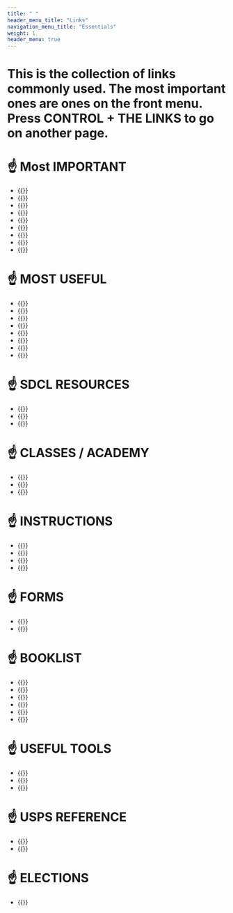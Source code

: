 ```yaml
---
title: " "
header_menu_title: "Links"
navigation_menu_title: "Essentials"
weight: 1
header_menu: true
---
```

# This is the collection of links commonly used. The most important ones are ones on the front menu. Press CONTROL + THE LINKS to go on another page.

#   ☝️ Most IMPORTANT

- {{<extlink text="SDCL" href="http://sdcl.org/" icon="fa fa-external-link">}}
- {{<extlink text="LEAP" href="http://leap.sdcl.org/leapwebapp/login" icon="fa fa-external-link">}}
- {{<extlink text="Elibrary" href="http://sdcl.org/elibrary" icon="fa fa-external-link">}}
- {{<extlink text="Newspaper" href="https://www.sdcl.org/resources/magazines-newspapers/" icon="fa fa-external-link">}}
- {{<extlink text="Events" href="https://sdcl.bibliocommons.com/v2/events/" icon="fa fa-external-link">}}
- {{<extlink text="Libby Help" href="https://help.libbyapp.com/en-us/index.htm" icon="fa fa-external-link">}}
- {{<extlink text="Timesheet" href="https://cosdremote.sandiegocounty.gov/?ID=5c0eda70-7bd3-4544-c5e9-54ef5484db9a#/login" icon="fa fa-external-link">}}
- {{<extlink text="EMAIL" href="https://login.microsoftonline.com/common/oauth2/authorize?client_id=00000002-0000-0ff1-ce00-000000000000&redirect_uri=https%3a%2f%2foutlook.office365.com%2fowa%2f&resource=00000002-0000-0ff1-ce00-000000000000&response_mode=form_post&response_type=code+id_token&scope=openid&msafed=1&msaredir=1&client-request-id=0e492742-c2bd-8ed0-9837-79d5de80fcfa&protectedtoken=true&claims=%7b%22id_token%22%3a%7b%22xms_cc%22%3a%7b%22values%22%3a%5b%22CP1%22%5d%7d%7d%7d&nonce=638064736593742166.54fd9d96-576a-427a-a0e6-dbe8d6bf4f8b&state=DctBC4IwGIBhrf_SbTnn9m07SAchJDTCgsLbPjchaSgqRv--HZ739sZRFO2DXRDTkEhCpihwmYHQmeQsBTgK3lttNRAhwRDOpCGGOiAWnbKAPe8VxuG9JePXJKdlNavL08Ps7Ht23foYc1M2tCtrqH56s69mQabnymvf-s_QPmp2vYsBGd3weZ6w0BP6y-YK9Qc&sso_reload=true" icon="fa fa-external-link">}}     
- {{<extlink text="Branch Calendar" href="https://www.canva.com/design/DAFmlLAq9zw/Z5TmbzAECWHdILhN31-t4g/view?utm_content=DAFmlLAq9zw&utm_campaign=designshare&utm_medium=link&utm_source=editor" icon="fa fa-external-link">}}

#  ☝️ MOST USEFUL

- {{<extlink text="Intranet" href="https://sdcountycagov.sharepoint.com/sites/SDCL/SitePages/Home.aspx/" icon="fa fa-external-link">}}
- {{<extlink text="Insite Page" href="https://sdcountycagov.sharepoint.com/sites/InSite/Pages/default.aspx" icon="fa fa-external-link">}}
- {{<extlink text="Shared Documents" href="https://sdcountycagov.sharepoint.com/sites/SDCL/BranchSites/SM/Page%20Library/Shared%20Documents.aspx" icon="fa fa-external-link">}}
- {{<extlink text="FORMS" href="https://sdcountycagov.sharepoint.com/sites/SDCL/SitePages/Forms.aspx" icon="fa fa-external-link">}}
- {{<extlink text="BI-WEEKLY MEETING NOTES" href="https://sdcountycagov.sharepoint.com/sites/SDCL/SitePages/Bi-Weekly%20Department%20Updates.aspx" icon="fa fa-external-link">}}
- {{<extlink text="STAFF" href="https://sdcountycagov.sharepoint.com/sites/SDCL/SitePages/Staff.aspx" icon="fa fa-external-link">}}
- {{<extlink text="BRANCH PROCEDURES" href="https://sdcountycagov.sharepoint.com/sites/SDCL/Procedures/SitePages/Home.aspx" icon="fa fa-external-link">}}
- {{<extlink text="PEOPLESOFT" href="https://cosdremote.sandiegocounty.gov/?ID=5c0eda70-7bd3-4544-c5e9-54ef5484db9a#/apps" icon="fa fa-external-link">}}

#  ☝️ SDCL RESOURCES 
- {{<extlink text="PATRON REGISTRATION" href="https://sdcountycagov.sharepoint.com/sites/SDCL/ILSInfo/Shared%20Documents/Patron%20Registration.pdf#search=Patron" icon="fa fa-external-link">}}
- {{<extlink text="PATRON CODES" href="https://sdcountycagov.sharepoint.com/sites/SDCL/ILSInfo/Shared%20Documents/Patron%20Codes.pdf#search=Patron" icon="fa fa-external-link">}}
- {{<extlink text="RED BOOK DIRECTORY" href="https://sdcountycagov.sharepoint.com/sites/SDCL/BranchSites/SM/Shared%20Documents/Red%20Book%20-%20Branch%20Directory%20Listing/SDCL_Telephone%20Roster%20-%20April%20%202024.pdf" icon="fa fa-external-link">}}

#  ☝️ CLASSES / ACADEMY

- {{<extlink text="LEARNING MANAGEMENT SYSTEMS" href="https://cosdlms.sumtotal.host/rcore/c/dash/home/Learner?isDeepLink=1" icon="fa fa-external-link">}}
- {{<extlink text="NICHE ACADEMY" href="https://my.nicheacademy.com/sandiego-staff/course/42197/lesson/134893" icon="fa fa-external-link">}}
- {{<extlink text="LEAP TRAINING" href="https://sdcountycagov.sharepoint.com/sites/SDCL/ILSInfo/SitePages/Training%20Resources.aspx" icon="fa fa-external-link">}}

#  ☝️ INSTRUCTIONS
- {{<extlink text="BRANCH PROCEDURES" href="https://sdcountycagov.sharepoint.com/sites/SDCL/Procedures/SitePages/Home.aspx" icon="fa fa-external-link">}}
- {{<extlink text="INN-REACH PROCESSING" href="https://sdcountycagov.sharepoint.com/sites/SDCL/Procedures/Shared%20Documents/INN-Reach%20Processing.pdf" icon="fa fa-external-link">}}
- {{<extlink text="LAST COPY PROCESSING" href="https://sdcountycagov.sharepoint.com/sites/SDCL/Procedures/Shared%20Documents/Last%20Copy%20in%20System.pdf" icon="fa fa-external-link">}}
- {{<extlink text="ON THE FLY PROCESSING" href="https://sdcountycagov.sharepoint.com/sites/SDCL/ILSInfo/Shared%20Documents/LEAP%20Adding%20On%20the%20Fly%20Records.pdf" icon="fa fa-external-link">}}

#  ☝️ FORMS
- {{<extlink text="INTERNET / DVD CONSENT FORM" href="https://sdcountycagov.sharepoint.com/sites/SDCL/Shared%20Documents/Internet%20and%20DVD%20Parental%20Consent%20-%20English%20and%20Spanish.pdf" icon="fa fa-external-link">}}
- {{<extlink text="LIBRARY CARD APPLICATION" href="https://sdcountycagov.sharepoint.com/sites/SDCL/Shared%20Documents/Library%20Card%20Application%20-%20English%20and%20Spanish.pdf" icon="fa fa-external-link">}}

# ☝️ BOOKLIST 
- {{<extlink text="Bookseriesinorder" href="https://www.bookseriesinorder.com/" icon="fa fa-external-link">}}
- {{<extlink text="Powell Books' List" href="https://www.powells.com/staff-picks" icon="fa fa-external-link">}}
- {{<extlink text="BookRiot Blog" href="https://bookriot.com/" icon="fa fa-external-link">}}
- {{<extlink text="Literary HUb" href="https://lithub.com/" icon="fa fa-external-link">}}
- {{<extlink text="Crime Reads" href="https://crimereads.com/" icon="fa fa-external-link">}}
- {{<extlink text="Vocal Book Club" href="https://vocal.media/bookclub" icon="fa fa-external-link">}}

# ☝️ USEFUL TOOLS 
- {{<extlink text="Dewey Decimal System" href="https://www.librarything.com/mds/" icon="fa fa-external-link">}}
- {{<extlink text="The Open Library" href="https://openlibrary.org/" icon="fa fa-external-link">}}
- {{<extlink text="The Library Things" href="https://www.librarything.com/" icon="fa fa-external-link">}}

# ☝️ USPS REFERENCE 
- {{<extlink text="ZIP CODE LOOK UP" href="http://zip4.usps.com/zip4/welcome.jsp" icon="fa fa-external-link">}}
- {{<extlink text="STREET ABBREVIATIONS" href="https://pe.usps.com/text/pub28/28apc_002.htm" icon="fa fa-external-link">}}

# ☝️ ELECTIONS 
- {{<extlink text="SDVOTE.ORG" href="https://www.sdvote.com/content/rov/en/elections/election_information.html" icon="fa fa-external-link">}}
